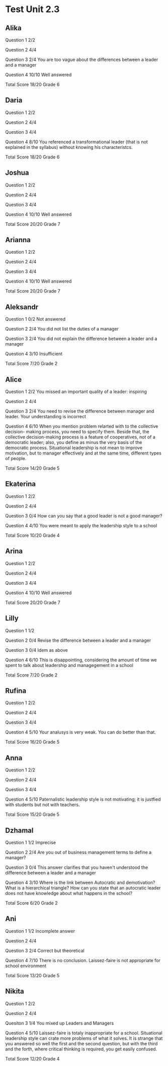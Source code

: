 # Test Unit 2.3

## Alika

Question 1      2/2

Question 2      4/4

Question 3      2/4
                You are too vague about the differences between a leader and a manager

Question 4      10/10
                Well answered

Total Score     18/20 Grade 6

## Daria

Question 1      2/2

Question 2      4/4

Question 3      4/4

Question 4      8/10
                You referenced a transformational leader (that is not explained in the
                syllabus) without knowing his characteristcs.

Total Score     18/20 Grade 6

## Joshua

Question 1      2/2

Question 2      4/4

Question 3      4/4

Question 4      10/10
                Well answered

Total Score     20/20 Grade 7

## Arianna

Question 1      2/2

Question 2      4/4

Question 3      4/4

Question 4      10/10
                Well answered

Total Score     20/20 Grade 7

## Aleksandr

Question 1      0/2
                Not answered

Question 2      2/4
                You did not list the duties of a manager

Question 3      2/4
                You did not explain the difference between a leader and a manager

Question 4      3/10
                Insufficient

Total Score     7/20 Grade 2

## Alice

Question 1      2/2
                You missed an important quality of a leader: inspiring

Question 2      4/4

Question 3      2/4
                You need to revise the difference between manager and leader.
                Your understanding is incorrect

Question 4      6/10
                When you mention problem relarted with to the collective decision-
                making process, you need to specify them. Beside that, the collective
                decision-making process is a feature of cooperatives, not of a 
                democratic leader; also, you define as minus the very basis of the
                democratic process.
                Situational leadership is not mean to improve motivation, but to
                manager effectively and at the same time, different types of people.

Total Score     14/20 Grade 5

## Ekaterina

Question 1      2/2

Question 2      4/4

Question 3      0/4
                How can you say that a good leader is not a good manager?

Question 4      4/10
                You were meant to apply the leadership style to a school

Total Score     10/20 Grade 4

## Arina

Question 1      2/2

Question 2      4/4

Question 3      4/4

Question 4      10/10
                Well answered

Total Score     20/20 Grade 7

## Lilly

Question 1      1/2

Question 2      0/4
                Revise the difference between a leader and a manager

Question 3      0/4
                Idem as above

Question 4      6/10
                This is disappointing, considering the amount of time we
                spent to talk about leadership and managegement in a school

Total Score     7/20 Grade 2

## Rufina

Question 1      2/2

Question 2      4/4

Question 3      4/4

Question 4      5/10
                Your analusys is very weak. You can do better than that.

Total Score     16/20 Grade 5

## Anna

Question 1      2/2

Question 2      4/4

Question 3      4/4

Question 4      5/10
                Paternalistic leadership style is not motivating; it is justfied
                with students but not with teachers.

Total Score     15/20 Grade 5

## Dzhamal

Question 1      1/2
                Imprecise

Question 2      2/4
                Are you out of business management terms to define a manager?

Question 3      0/4
                This answer clarifies that you haven't understood the difference
                between a leader and a manager

Question 4      3/10
                Where is the link between Autocratic and demotivation?
                What is a hierarchical triangle?
                How can you state that an autocratic leader does not have
                knowledge about what happens in the school?

Total Score     6/20 Grade 2

## Ani

Question 1      1/2
                Incomplete answer

Question 2      4/4

Question 3      2/4
                Correct but theoretical

Question 4      7/10
                There is no conclusion. Laissez-faire is not appropriate for
                school environment

Total Score     13/20 Grade 5
            
## Nikita

Question 1      2/2

Question 2      4/4

Quesiton 3      1/4
                You mixed up Leaders and Managers

Question 4      5/10
                Laissez-faire is totaly inappropriate for a school. 
                Situational leadership style can crate more problems
                of what it solves.
                It is strange that you answered so well the first
                and the second question, but with the third and the
                forth, where critical thinking is required, you get
                easily confused.

Total Score     12/20 Grade 4
